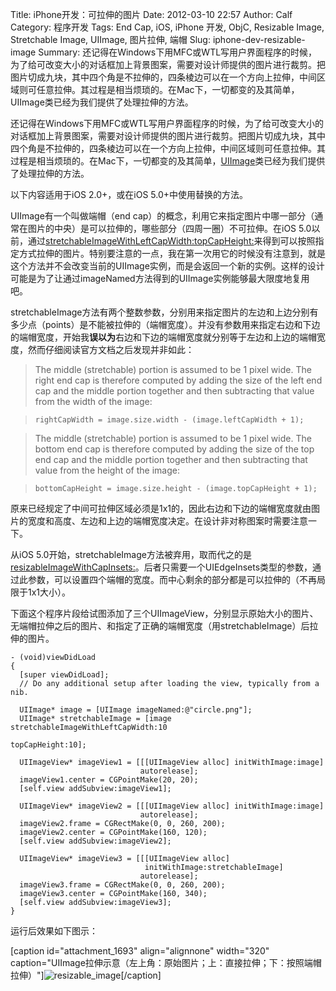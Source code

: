 Title: iPhone开发：可拉伸的图片
Date: 2012-03-10 22:57
Author: Calf
Category: 程序开发
Tags: End Cap, iOS, iPhone 开发, ObjC, Resizable Image, Stretchable Image, UIImage, 图片拉伸, 端帽
Slug: iphone-dev-resizable-image
Summary: 还记得在Windows下用MFC或WTL写用户界面程序的时候，为了给可改变大小的对话框加上背景图案，需要对设计师提供的图片进行裁剪。把图片切成九块，其中四个角是不拉伸的，四条棱边可以在一个方向上拉伸，中间区域则可任意拉伸。其过程是相当烦琐的。在Mac下，一切都变的及其简单，UIImage类已经为我们提供了处理拉伸的方法。

还记得在Windows下用MFC或WTL写用户界面程序的时候，为了给可改变大小的对话框加上背景图案，需要对设计师提供的图片进行裁剪。把图片切成九块，其中四个角是不拉伸的，四条棱边可以在一个方向上拉伸，中间区域则可任意拉伸。其过程是相当烦琐的。在Mac下，一切都变的及其简单，[UIImage][]类已经为我们提供了处理拉伸的方法。

<!--more-->

以下内容适用于iOS 2.0+，或在iOS 5.0+中使用替换的方法。

UIImage有一个叫做端帽（end cap）的概念，利用它来指定图片中哪一部分（通常在图片的中央）是可以拉伸的，哪些部分（四周一圈）不可拉伸。在iOS 5.0以前，通过[stretchableImageWithLeftCapWidth:topCapHeight:][]来得到可以按照指定方式拉伸的图片。特别要注意的一点，我在第一次用它的时候没有注意到，就是这个方法并不会改变当前的UIImage实例，而是会返回一个新的实例。这样的设计可能是为了让通过imageNamed方法得到的UIImage实例能够最大限度地复用吧。

stretchableImage方法有两个整数参数，分别用来指定图片的左边和上边分别有多少点（points）是不能被拉伸的（端帽宽度）。并没有参数用来指定右边和下边的端帽宽度，开始我**误以为**右边和下边的端帽宽度就分别等于左边和上边的端帽宽度，然而仔细阅读官方文档之后发现并非如此：

> The middle (stretchable) portion is assumed to be 1 pixel wide. The right end cap is therefore computed by adding the size of the left end cap and the middle portion together and then subtracting that value from the width of the image:

> `rightCapWidth = image.size.width - (image.leftCapWidth + 1);`

> The middle (stretchable) portion is assumed to be 1 pixel wide. The bottom end cap is therefore computed by adding the size of the top end cap and the middle portion together and then subtracting that value from the height of the image:

> `bottomCapHeight = image.size.height - (image.topCapHeight + 1);`

原来已经规定了中间可拉伸区域必须是1x1的，因此右边和下边的端帽宽度就由图片的宽度和高度、左边和上边的端帽宽度决定。在设计非对称图案时需要注意一下。

从iOS 5.0开始，stretchableImage方法被弃用，取而代之的是[resizableImageWithCapInsets:][]。后者只需要一个UIEdgeInsets类型的参数，通过此参数，可以设置四个端帽的宽度。而中心剩余的部分都是可以拉伸的（不再局限于1x1大小）。

下面这个程序片段给试图添加了三个UIImageView，分别显示原始大小的图片、无端帽拉伸之后的图片、和指定了正确的端帽宽度（用stretchableImage）后拉伸的图片。

<!--highlight="7,8"-->
```objc
- (void)viewDidLoad
{
  [super viewDidLoad];
  // Do any additional setup after loading the view, typically from a nib.
  
  UIImage* image = [UIImage imageNamed:@"circle.png"];
  UIImage* stretchableImage = [image stretchableImageWithLeftCapWidth:10
                                                         topCapHeight:10];
  
  UIImageView* imageView1 = [[[UIImageView alloc] initWithImage:image]
                             autorelease];
  imageView1.center = CGPointMake(20, 20);
  [self.view addSubview:imageView1];
  
  UIImageView* imageView2 = [[[UIImageView alloc] initWithImage:image]
                             autorelease];
  imageView2.frame = CGRectMake(0, 0, 260, 200);
  imageView2.center = CGPointMake(160, 120);
  [self.view addSubview:imageView2];
  
  UIImageView* imageView3 = [[[UIImageView alloc]
                              initWithImage:stretchableImage]
                             autorelease];
  imageView3.frame = CGRectMake(0, 0, 260, 200);
  imageView3.center = CGPointMake(160, 340);
  [self.view addSubview:imageView3];
}
```

运行后效果如下图示：

[caption id="attachment\_1693" align="alignnone" width="320"
caption="UIImage拉伸示意（左上角：原始图片；上：直接拉伸；下：按照端帽拉伸）"]![resizable\_image][][/caption]

  [UIImage]: https://developer.apple.com/library/ios/documentation/UIKit/Reference/UIImage_Class/
  [stretchableImageWithLeftCapWidth:topCapHeight:]: https://developer.apple.com/library/ios/#documentation/UIKit/Reference/UIImage_Class/DeprecationAppendix/AppendixADeprecatedAPI.html#//apple_ref/occ/instm/UIImage/stretchableImageWithLeftCapWidth:topCapHeight:
  [resizableImageWithCapInsets:]: https://developer.apple.com/library/ios/#documentation/UIKit/Reference/UIImage_Class/Reference/Reference.html#//apple_ref/occ/instm/UIImage/resizableImageWithCapInsets:
  [resizable\_image]: http://www.gocalf.com/blog/wp-content/uploads/2012/03/resizable_image.png
    "resizable_image"
